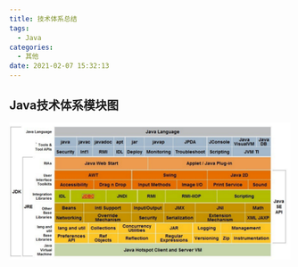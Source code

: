 ```yaml
---
title: 技术体系总结
tags:
  - Java
categories:
  - 其他
date: 2021-02-07 15:32:13
---
```



## Java技术体系模块图

<div align=center>

![Java技术体系模块图](技术体系总结/1589506462204.png)

</div>
<!--more-->